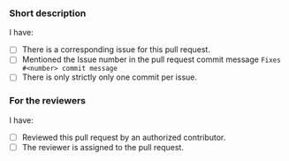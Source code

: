 ### Short description
I have:
- [ ] There is a corresponding issue for this pull request.
- [ ] Mentioned the Issue number in the pull request commit message `Fixes #<number> commit message`
- [ ] There is only strictly only one commit per issue.

### For the reviewers
I have:
- [ ] Reviewed this pull request by an authorized contributor.
- [ ] The reviewer is assigned to the pull request.
